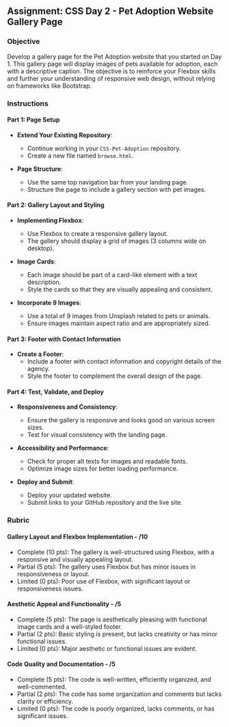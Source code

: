 ## Assignment: CSS Day 2 - Pet Adoption Website Gallery Page

### Objective

Develop a gallery page for the Pet Adoption website that you started on Day 1. This gallery page will display images of pets available for adoption, each with a descriptive caption. The objective is to reinforce your Flexbox skills and further your understanding of responsive web design, without relying on frameworks like Bootstrap.

### Instructions

#### Part 1: Page Setup

- **Extend Your Existing Repository**:

  - Continue working in your `CSS-Pet-Adoption` repository.
  - Create a new file named `browse.html`.

- **Page Structure**:
  - Use the same top navigation bar from your landing page.
  - Structure the page to include a gallery section with pet images.

#### Part 2: Gallery Layout and Styling

- **Implementing Flexbox**:

  - Use Flexbox to create a responsive gallery layout.
  - The gallery should display a grid of images (3 columns wide on desktop).

- **Image Cards**:

  - Each image should be part of a card-like element with a text description.
  - Style the cards so that they are visually appealing and consistent.

- **Incorporate 9 Images**:
  - Use a total of 9 images from Unsplash related to pets or animals.
  - Ensure images maintain aspect ratio and are appropriately sized.

#### Part 3: Footer with Contact Information

- **Create a Footer**:
  - Include a footer with contact information and copyright details of the agency.
  - Style the footer to complement the overall design of the page.

#### Part 4: Test, Validate, and Deploy

- **Responsiveness and Consistency**:

  - Ensure the gallery is responsive and looks good on various screen sizes.
  - Test for visual consistency with the landing page.

- **Accessibility and Performance**:

  - Check for proper alt texts for images and readable fonts.
  - Optimize image sizes for better loading performance.

- **Deploy and Submit**:
  - Deploy your updated website.
  - Submit links to your GitHub repository and the live site.

### Rubric

#### Gallery Layout and Flexbox Implementation - /10

- Complete (10 pts): The gallery is well-structured using Flexbox, with a responsive and visually appealing layout.
- Partial (5 pts): The gallery uses Flexbox but has minor issues in responsiveness or layout.
- Limited (0 pts): Poor use of Flexbox, with significant layout or responsiveness issues.

#### Aesthetic Appeal and Functionality - /5

- Complete (5 pts): The page is aesthetically pleasing with functional image cards and a well-styled footer.
- Partial (2 pts): Basic styling is present, but lacks creativity or has minor functional issues.
- Limited (0 pts): Major aesthetic or functional issues are evident.

#### Code Quality and Documentation - /5

- Complete (5 pts): The code is well-written, efficiently organized, and well-commented.
- Partial (2 pts): The code has some organization and comments but lacks clarity or efficiency.
- Limited (0 pts): The code is poorly organized, lacks comments, or has significant issues.
